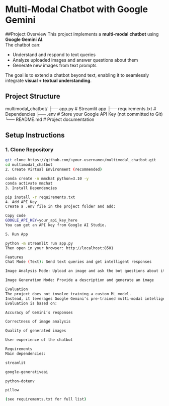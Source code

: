 # Multi-Modal Chatbot with Google Gemini

##Project Overview
This project implements a **multi-modal chatbot** using **Google Gemini AI**.  
The chatbot can:
- Understand and respond to text queries
- Analyze uploaded images and answer questions about them
- Generate new images from text prompts  

The goal is to extend a chatbot beyond text, enabling it to seamlessly integrate **visual + textual understanding**.

## Project Structure
multimodal_chatbot/
├── app.py # Streamlit app
├── requirements.txt # Dependencies
├── .env # Store your Google API Key (not committed to Git)
└── README.md # Project documentation

## Setup Instructions

### 1. Clone Repository
```bash
git clone https://github.com/<your-username>/multimodal_chatbot.git
cd multimodal_chatbot
2. Create Virtual Environment (recommended)

conda create -n mmchat python=3.10 -y
conda activate mmchat
3. Install Dependencies

pip install -r requirements.txt
4. Add API Key
Create a .env file in the project folder and add:

Copy code
GOOGLE_API_KEY=your_api_key_here
You can get an API key from Google AI Studio.

5. Run App

python -m streamlit run app.py
Then open in your browser: http://localhost:8501

Features
Chat Mode (Text): Send text queries and get intelligent responses

Image Analysis Mode: Upload an image and ask the bot questions about it

Image Generation Mode: Provide a description and generate an image

Evaluation
The project does not involve training a custom ML model.
Instead, it leverages Google Gemini’s pre-trained multi-modal intelligence.
Evaluation is based on:

Accuracy of Gemini’s responses

Correctness of image analysis

Quality of generated images

User experience of the chatbot

Requirements
Main dependencies:

streamlit

google-generativeai

python-dotenv

pillow

(see requirements.txt for full list)

